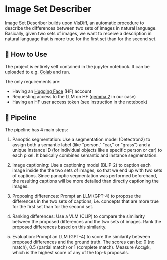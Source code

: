 # Image Set Describer
Image Set Describer builds upon [VisDiff](https://arxiv.org/abs/2312.02974), an automatic procedure to describe the differences between two sets of images in natural language. Basically, given two sets of images, we want to receive a description in natural language that is more true for the first set than for the second set.

## 🚀 How to Use
The project is entirely self contained in the jupyter notebook. It can be uploaded to e.g. [Colab](https://colab.research.google.com/) and run.

The only requirements are:
- Having an [Hugging Face](https://huggingface.co) (HF) account
- Requesting access to the LLM on HF ([gemma 2](https://huggingface.co/google/gemma-2-9b-it) in our case)
- Having an HF user access token (see instruction in the notebook)

## 🔄 Pipeline
The pipeline has 4 main steps:

1. Panoptic segmentation: Use a segmentation model (Detectron2) to assign both a semantic label (like "person," "car," or "grass") and a unique instance ID (for individual objects like a specific person or car) to each pixel. It basically combines semantic and instance segmentation.

2. Image captioning: Use a captioning model (BLIP-2) to caption each image inside the the two sets of images, so that we end up with two sets of captions. Since panoptic segmentation was performed beforehand, the resulting captions will be more detailed than directly captioning the images.

3. Proposing differences: Prompt an LLM (GPT-4) to propose the differences in the two sets of captions, i.e. concepts that are more true for the first set than for the second set.

4. Ranking differences: Use a VLM (CLIP) to compare the similarity between the proposed differences and the two sets of images. Rank the proposed differences based on this similarity.

5. Evaluation: Prompt an LLM (GPT-4) to score the similarity between proposed differences and the ground truth. The scores can be: 0 (no match), 0.5 (partial match) or 1 (complete match). Measure Acc@k, which is the highest score of any of the top-k
proposals.

